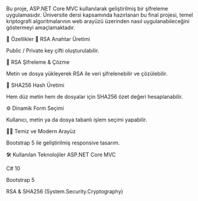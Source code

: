 Bu proje, ASP.NET Core MVC kullanılarak geliştirilmiş bir şifreleme uygulamasıdır. Üniversite dersi kapsamında hazırlanan bu final projesi, temel kriptografi algoritmalarının web arayüzü üzerinden nasıl uygulanabileceğini göstermeyi amaçlamaktadır.

🚀 Özellikler
🔑 RSA Anahtar Üretimi

Public / Private key çifti oluşturulabilir.

🔐 RSA Şifreleme & Çözme

Metin ve dosya yükleyerek RSA ile veri şifrelenebilir ve çözülebilir.

🧮 SHA256 Hash Üretimi

Hem düz metin hem de dosyalar için SHA256 özet değeri hesaplanabilir.

⚙️ Dinamik Form Seçimi

Kullanıcı, metin ya da dosya tabanlı işlem seçimi yapabilir.

🧑‍💻 Temiz ve Modern Arayüz

Bootstrap 5 ile geliştirilmiş responsive tasarım.

🛠️ Kullanılan Teknolojiler
ASP.NET Core MVC

C# 10

Bootstrap 5

RSA & SHA256 (System.Security.Cryptography)
